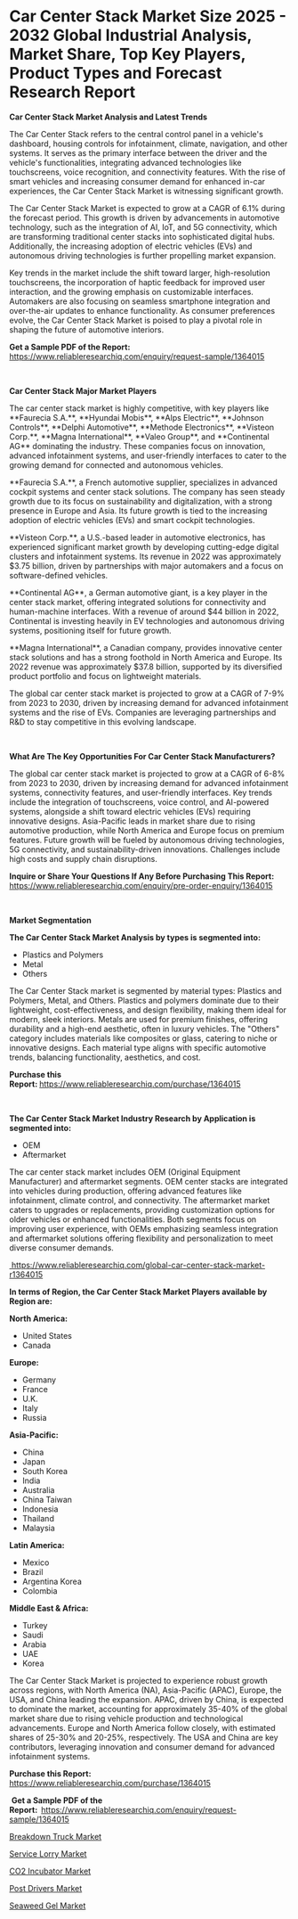 <p><h1>Car Center Stack Market Size 2025 - 2032 Global Industrial Analysis, Market Share, Top Key Players, Product Types and Forecast Research Report</h1></p><p><strong>Car Center Stack Market Analysis and Latest Trends</strong></p>
<p><p>The Car Center Stack refers to the central control panel in a vehicle's dashboard, housing controls for infotainment, climate, navigation, and other systems. It serves as the primary interface between the driver and the vehicle's functionalities, integrating advanced technologies like touchscreens, voice recognition, and connectivity features. With the rise of smart vehicles and increasing consumer demand for enhanced in-car experiences, the Car Center Stack Market is witnessing significant growth.</p><p>The Car Center Stack Market is expected to grow at a CAGR of 6.1% during the forecast period. This growth is driven by advancements in automotive technology, such as the integration of AI, IoT, and 5G connectivity, which are transforming traditional center stacks into sophisticated digital hubs. Additionally, the increasing adoption of electric vehicles (EVs) and autonomous driving technologies is further propelling market expansion.</p><p>Key trends in the market include the shift toward larger, high-resolution touchscreens, the incorporation of haptic feedback for improved user interaction, and the growing emphasis on customizable interfaces. Automakers are also focusing on seamless smartphone integration and over-the-air updates to enhance functionality. As consumer preferences evolve, the Car Center Stack Market is poised to play a pivotal role in shaping the future of automotive interiors.</p></p>
<p><strong>Get a Sample PDF of the Report:&nbsp;</strong> <a href="https://www.reliableresearchiq.com/enquiry/request-sample/1364015?utm_campaign=1877&utm_medium=2&utm_source=Github&utm_content=ia&utm_term=22012025&utm_id=car-center-stack">https://www.reliableresearchiq.com/enquiry/request-sample/1364015</a></p>
<p>&nbsp;</p>
<p><strong>Car Center Stack Major Market Players</strong></p>
<p><p>The car center stack market is highly competitive, with key players like **Faurecia S.A.**, **Hyundai Mobis**, **Alps Electric**, **Johnson Controls**, **Delphi Automotive**, **Methode Electronics**, **Visteon Corp.**, **Magna International**, **Valeo Group**, and **Continental AG** dominating the industry. These companies focus on innovation, advanced infotainment systems, and user-friendly interfaces to cater to the growing demand for connected and autonomous vehicles.</p><p>**Faurecia S.A.**, a French automotive supplier, specializes in advanced cockpit systems and center stack solutions. The company has seen steady growth due to its focus on sustainability and digitalization, with a strong presence in Europe and Asia. Its future growth is tied to the increasing adoption of electric vehicles (EVs) and smart cockpit technologies.</p><p>**Visteon Corp.**, a U.S.-based leader in automotive electronics, has experienced significant market growth by developing cutting-edge digital clusters and infotainment systems. Its revenue in 2022 was approximately $3.75 billion, driven by partnerships with major automakers and a focus on software-defined vehicles.</p><p>**Continental AG**, a German automotive giant, is a key player in the center stack market, offering integrated solutions for connectivity and human-machine interfaces. With a revenue of around $44 billion in 2022, Continental is investing heavily in EV technologies and autonomous driving systems, positioning itself for future growth.</p><p>**Magna International**, a Canadian company, provides innovative center stack solutions and has a strong foothold in North America and Europe. Its 2022 revenue was approximately $37.8 billion, supported by its diversified product portfolio and focus on lightweight materials.</p><p>The global car center stack market is projected to grow at a CAGR of 7-9% from 2023 to 2030, driven by increasing demand for advanced infotainment systems and the rise of EVs. Companies are leveraging partnerships and R&D to stay competitive in this evolving landscape.</p></p>
<p>&nbsp;</p>
<p><strong>What Are The Key Opportunities For Car Center Stack Manufacturers?</strong></p>
<p><p>The global car center stack market is projected to grow at a CAGR of 6-8% from 2023 to 2030, driven by increasing demand for advanced infotainment systems, connectivity features, and user-friendly interfaces. Key trends include the integration of touchscreens, voice control, and AI-powered systems, alongside a shift toward electric vehicles (EVs) requiring innovative designs. Asia-Pacific leads in market share due to rising automotive production, while North America and Europe focus on premium features. Future growth will be fueled by autonomous driving technologies, 5G connectivity, and sustainability-driven innovations. Challenges include high costs and supply chain disruptions.</p></p>
<p><strong>Inquire or Share Your Questions If Any Before Purchasing This Report:</strong> <a href="https://www.reliableresearchiq.com/enquiry/pre-order-enquiry/1364015?utm_campaign=1877&utm_medium=2&utm_source=Github&utm_content=ia&utm_term=22012025&utm_id=car-center-stack">https://www.reliableresearchiq.com/enquiry/pre-order-enquiry/1364015</a></p>
<p>&nbsp;</p>
<p><strong>Market Segmentation</strong></p>
<p><strong>The Car Center Stack Market Analysis by types is segmented into:</strong></p>
<p><ul><li>Plastics and Polymers</li><li>Metal</li><li>Others</li></ul></p>
<p><p>The Car Center Stack market is segmented by material types: Plastics and Polymers, Metal, and Others. Plastics and polymers dominate due to their lightweight, cost-effectiveness, and design flexibility, making them ideal for modern, sleek interiors. Metals are used for premium finishes, offering durability and a high-end aesthetic, often in luxury vehicles. The "Others" category includes materials like composites or glass, catering to niche or innovative designs. Each material type aligns with specific automotive trends, balancing functionality, aesthetics, and cost.</p></p>
<p><strong>Purchase this Report:&nbsp;</strong><a href="https://www.reliableresearchiq.com/purchase/1364015?utm_campaign=1877&utm_medium=2&utm_source=Github&utm_content=ia&utm_term=22012025&utm_id=car-center-stack">https://www.reliableresearchiq.com/purchase/1364015</a></p>
<p>&nbsp;</p>
<p><strong>The Car Center Stack Market Industry Research by Application is segmented into:</strong></p>
<p><ul><li>OEM</li><li>Aftermarket</li></ul></p>
<p><p>The car center stack market includes OEM (Original Equipment Manufacturer) and aftermarket segments. OEM center stacks are integrated into vehicles during production, offering advanced features like infotainment, climate control, and connectivity. The aftermarket market caters to upgrades or replacements, providing customization options for older vehicles or enhanced functionalities. Both segments focus on improving user experience, with OEMs emphasizing seamless integration and aftermarket solutions offering flexibility and personalization to meet diverse consumer demands.</p></p>
<p><a href="https://www.reliableresearchiq.com/global-car-center-stack-market-r1364015?utm_campaign=1877&utm_medium=2&utm_source=Github&utm_content=ia&utm_term=22012025&utm_id=car-center-stack">&nbsp;https://www.reliableresearchiq.com/global-car-center-stack-market-r1364015</a></p>
<p><strong>In terms of Region, the Car Center Stack Market Players available by Region are:</strong></p>
<p>
    <p> <strong> North America: </strong>
        <ul>
            <li>United States</li>
            <li>Canada</li>
        </ul>
        </p> 
    <p> <strong> Europe: </strong>
        <ul>
            <li>Germany</li>
            <li>France</li>
            <li>U.K.</li>
            <li>Italy</li>
            <li>Russia</li>
        </ul>
        </p> 
    <p> <strong> Asia-Pacific: </strong>
        <ul>
            <li>China</li>
            <li>Japan</li>
            <li>South Korea</li>
            <li>India</li>
            <li>Australia</li>
            <li>China Taiwan</li>
            <li>Indonesia</li>
            <li>Thailand</li>
            <li>Malaysia</li>
        </ul>
        </p> 
    <p> <strong> Latin America: </strong>
        <ul>
            <li>Mexico</li>
            <li>Brazil</li>
            <li>Argentina Korea</li>
            <li>Colombia</li>
        </ul>
        </p> 
    <p> <strong> Middle East & Africa: </strong>
        <ul>
            <li>Turkey</li>
            <li>Saudi</li>
            <li>Arabia</li>
            <li>UAE</li>
            <li>Korea</li>
        </ul>
    </p>
    </p>
<p><p>The Car Center Stack Market is projected to experience robust growth across regions, with North America (NA), Asia-Pacific (APAC), Europe, the USA, and China leading the expansion. APAC, driven by China, is expected to dominate the market, accounting for approximately 35-40% of the global market share due to rising vehicle production and technological advancements. Europe and North America follow closely, with estimated shares of 25-30% and 20-25%, respectively. The USA and China are key contributors, leveraging innovation and consumer demand for advanced infotainment systems.</p></p>
<p><strong>Purchase this Report: </strong><a href="https://www.reliableresearchiq.com/purchase/1364015?utm_campaign=1877&utm_medium=2&utm_source=Github&utm_content=ia&utm_term=22012025&utm_id=car-center-stack">https://www.reliableresearchiq.com/purchase/1364015</a></p>
<p>&nbsp;<strong>Get a Sample PDF of the Report:&nbsp;&nbsp;</strong><a href="https://www.reliableresearchiq.com/enquiry/request-sample/1364015?utm_campaign=1877&utm_medium=2&utm_source=Github&utm_content=ia&utm_term=22012025&utm_id=car-center-stack">https://www.reliableresearchiq.com/enquiry/request-sample/1364015</a></p>
<p><strong></strong></p>
<p><p><a href="https://github.com/mezokathleen834/Market-Research-Report-List-1/blob/main/breakdown-truck-market.md?utm_campaign=1877&utm_medium=2&utm_source=Github&utm_content=ia&utm_term=22012025&utm_id=car-center-stack">Breakdown Truck Market</a></p><p><a href="https://github.com/soufframalvina2001/Market-Research-Report-List-1/blob/main/service-lorry-market.md?utm_campaign=1877&utm_medium=2&utm_source=Github&utm_content=ia&utm_term=22012025&utm_id=car-center-stack">Service Lorry Market</a></p><p><a href="https://www.linkedin.com/pulse/deep-dive-co2-incubator-market-growth-108-cagr-key-btq1c?utm_campaign=1877&utm_medium=2&utm_source=Github&utm_content=ia&utm_term=22012025&utm_id=car-center-stack">CO2 Incubator Market</a></p><p><a href="https://www.linkedin.com/pulse/top-trends-transforming-post-drivers-market-2025-2032-edgetrend-eszxe?utm_campaign=1877&utm_medium=2&utm_source=Github&utm_content=ia&utm_term=22012025&utm_id=car-center-stack">Post Drivers Market</a></p><p><a href="https://www.linkedin.com/pulse/seaweed-gel-market-size-analysis-2025-2032-deployment-growth-5kvce?utm_campaign=1877&utm_medium=2&utm_source=Github&utm_content=ia&utm_term=22012025&utm_id=car-center-stack">Seaweed Gel Market</a></p></p>